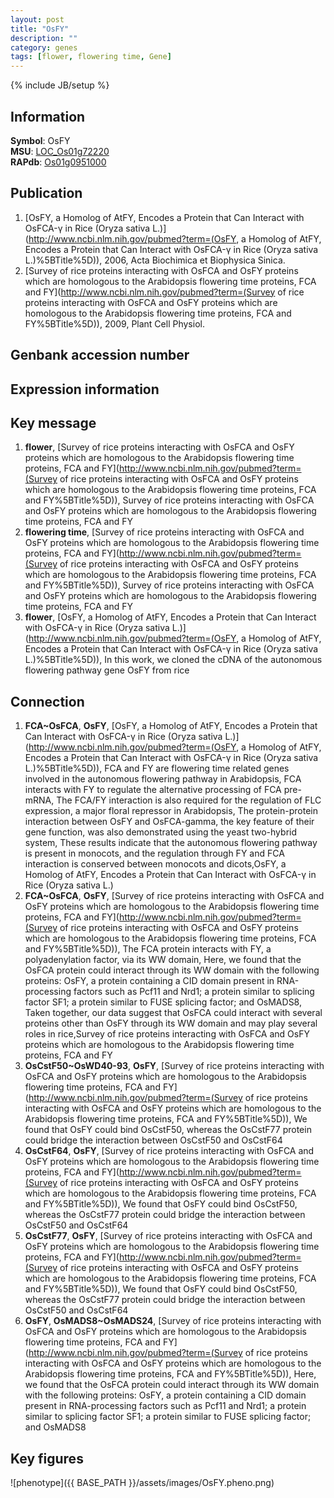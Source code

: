 ```yaml
---
layout: post
title: "OsFY"
description: ""
category: genes
tags: [flower, flowering time, Gene]
---
```

{% include JB/setup %}

## Information
__Symbol__: OsFY  
__MSU__: [LOC_Os01g72220](http://rice.plantbiology.msu.edu/cgi-bin/ORF_infopage.cgi?orf=LOC_Os01g72220)  
__RAPdb__: [Os01g0951000](http://rapdb.dna.affrc.go.jp/viewer/gbrowse_details/irgsp1?name=Os01g0951000)  

## Publication
1. [OsFY, a Homolog of AtFY, Encodes a Protein that Can Interact with OsFCA-γ in Rice (Oryza sativa L.)](http://www.ncbi.nlm.nih.gov/pubmed?term=(OsFY, a Homolog of AtFY, Encodes a Protein that Can Interact with OsFCA-γ in Rice (Oryza sativa L.)%5BTitle%5D)), 2006, Acta Biochimica et Biophysica Sinica.
2. [Survey of rice proteins interacting with OsFCA and OsFY proteins which are homologous to the Arabidopsis flowering time proteins, FCA and FY](http://www.ncbi.nlm.nih.gov/pubmed?term=(Survey of rice proteins interacting with OsFCA and OsFY proteins which are homologous to the Arabidopsis flowering time proteins, FCA and FY%5BTitle%5D)), 2009, Plant Cell Physiol.

## Genbank accession number

## Expression information

## Key message
1. __flower__, [Survey of rice proteins interacting with OsFCA and OsFY proteins which are homologous to the Arabidopsis flowering time proteins, FCA and FY](http://www.ncbi.nlm.nih.gov/pubmed?term=(Survey of rice proteins interacting with OsFCA and OsFY proteins which are homologous to the Arabidopsis flowering time proteins, FCA and FY%5BTitle%5D)), Survey of rice proteins interacting with OsFCA and OsFY proteins which are homologous to the Arabidopsis flowering time proteins, FCA and FY
2. __flowering time__, [Survey of rice proteins interacting with OsFCA and OsFY proteins which are homologous to the Arabidopsis flowering time proteins, FCA and FY](http://www.ncbi.nlm.nih.gov/pubmed?term=(Survey of rice proteins interacting with OsFCA and OsFY proteins which are homologous to the Arabidopsis flowering time proteins, FCA and FY%5BTitle%5D)), Survey of rice proteins interacting with OsFCA and OsFY proteins which are homologous to the Arabidopsis flowering time proteins, FCA and FY
3. __flower__, [OsFY, a Homolog of AtFY, Encodes a Protein that Can Interact with OsFCA-γ in Rice (Oryza sativa L.)](http://www.ncbi.nlm.nih.gov/pubmed?term=(OsFY, a Homolog of AtFY, Encodes a Protein that Can Interact with OsFCA-γ in Rice (Oryza sativa L.)%5BTitle%5D)),  In this work, we cloned the cDNA of the autonomous flowering pathway gene OsFY from rice

## Connection
1. __FCA~OsFCA__, __OsFY__, [OsFY, a Homolog of AtFY, Encodes a Protein that Can Interact with OsFCA-γ in Rice (Oryza sativa L.)](http://www.ncbi.nlm.nih.gov/pubmed?term=(OsFY, a Homolog of AtFY, Encodes a Protein that Can Interact with OsFCA-γ in Rice (Oryza sativa L.)%5BTitle%5D)), FCA and FY are flowering time related genes involved in the autonomous flowering pathway in Arabidopsis, FCA interacts with FY to regulate the alternative processing of FCA pre-mRNA, The FCA/FY interaction is also required for the regulation of FLC expression, a major floral repressor in Arabidopsis, The protein-protein interaction between OsFY and OsFCA-gamma, the key feature of their gene function, was also demonstrated using the yeast two-hybrid system, These results indicate that the autonomous flowering pathway is present in monocots, and the regulation through FY and FCA interaction is conserved between monocots and dicots,OsFY, a Homolog of AtFY, Encodes a Protein that Can Interact with OsFCA-γ in Rice (Oryza sativa L.)
2. __FCA~OsFCA__, __OsFY__, [Survey of rice proteins interacting with OsFCA and OsFY proteins which are homologous to the Arabidopsis flowering time proteins, FCA and FY](http://www.ncbi.nlm.nih.gov/pubmed?term=(Survey of rice proteins interacting with OsFCA and OsFY proteins which are homologous to the Arabidopsis flowering time proteins, FCA and FY%5BTitle%5D)),  The FCA protein interacts with FY, a polyadenylation factor, via its WW domain, Here, we found that the OsFCA protein could interact through its WW domain with the following proteins: OsFY, a protein containing a CID domain present in RNA-processing factors such as Pcf11 and Nrd1; a protein similar to splicing factor SF1; a protein similar to FUSE splicing factor; and OsMADS8, Taken together, our data suggest that OsFCA could interact with several proteins other than OsFY through its WW domain and may play several roles in rice,Survey of rice proteins interacting with OsFCA and OsFY proteins which are homologous to the Arabidopsis flowering time proteins, FCA and FY
3. __OsCstF50~OsWD40-93__, __OsFY__, [Survey of rice proteins interacting with OsFCA and OsFY proteins which are homologous to the Arabidopsis flowering time proteins, FCA and FY](http://www.ncbi.nlm.nih.gov/pubmed?term=(Survey of rice proteins interacting with OsFCA and OsFY proteins which are homologous to the Arabidopsis flowering time proteins, FCA and FY%5BTitle%5D)),  We found that OsFY could bind OsCstF50, whereas the OsCstF77 protein could bridge the interaction between OsCstF50 and OsCstF64
4. __OsCstF64__, __OsFY__, [Survey of rice proteins interacting with OsFCA and OsFY proteins which are homologous to the Arabidopsis flowering time proteins, FCA and FY](http://www.ncbi.nlm.nih.gov/pubmed?term=(Survey of rice proteins interacting with OsFCA and OsFY proteins which are homologous to the Arabidopsis flowering time proteins, FCA and FY%5BTitle%5D)),  We found that OsFY could bind OsCstF50, whereas the OsCstF77 protein could bridge the interaction between OsCstF50 and OsCstF64
5. __OsCstF77__, __OsFY__, [Survey of rice proteins interacting with OsFCA and OsFY proteins which are homologous to the Arabidopsis flowering time proteins, FCA and FY](http://www.ncbi.nlm.nih.gov/pubmed?term=(Survey of rice proteins interacting with OsFCA and OsFY proteins which are homologous to the Arabidopsis flowering time proteins, FCA and FY%5BTitle%5D)),  We found that OsFY could bind OsCstF50, whereas the OsCstF77 protein could bridge the interaction between OsCstF50 and OsCstF64
6. __OsFY__, __OsMADS8~OsMADS24__, [Survey of rice proteins interacting with OsFCA and OsFY proteins which are homologous to the Arabidopsis flowering time proteins, FCA and FY](http://www.ncbi.nlm.nih.gov/pubmed?term=(Survey of rice proteins interacting with OsFCA and OsFY proteins which are homologous to the Arabidopsis flowering time proteins, FCA and FY%5BTitle%5D)),  Here, we found that the OsFCA protein could interact through its WW domain with the following proteins: OsFY, a protein containing a CID domain present in RNA-processing factors such as Pcf11 and Nrd1; a protein similar to splicing factor SF1; a protein similar to FUSE splicing factor; and OsMADS8

## Key figures
![phenotype]({{ BASE_PATH }}/assets/images/OsFY.pheno.png)


